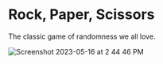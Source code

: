 # Rock, Paper, Scissors

The classic game of randomness we all love.

![Screenshot 2023-05-16 at 2 44 46 PM](https://github.com/thenicknash/100-python-projects/assets/17819900/b5519c1b-d59c-48ba-b0f2-ebe724288a75)
